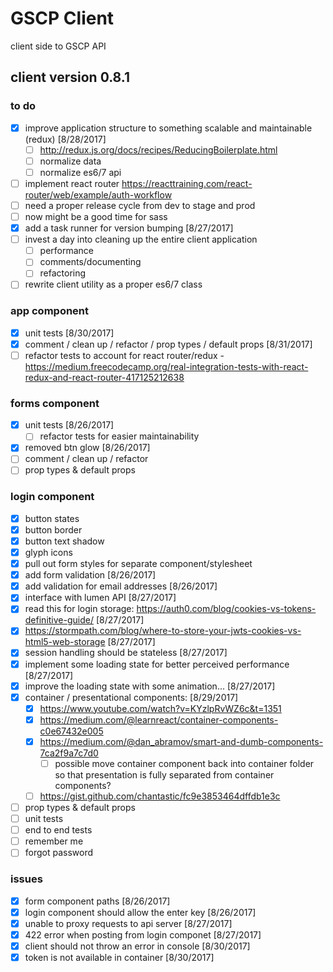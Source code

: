 # GSCP Client
client side to GSCP API

## client version 0.8.1

### to do
- [x] improve application structure to something scalable and maintainable (redux) [8/28/2017]
	- [ ] http://redux.js.org/docs/recipes/ReducingBoilerplate.html
	- [ ] normalize data
	- [ ] normalize es6/7 api
- [ ] implement react router https://reacttraining.com/react-router/web/example/auth-workflow
- [ ] need a proper release cycle from dev to stage and prod
- [ ] now might be a good time for sass
- [x] add a task runner for version bumping [8/27/2017]
- [ ] invest a day into cleaning up the entire client application
	- [ ] performance
	- [ ] comments/documenting
	- [ ] refactoring
- [ ] rewrite client utility as a proper es6/7 class

### app component
- [x] unit tests [8/30/2017]
- [x] comment / clean up / refactor / prop types / default props [8/31/2017]
- [ ] refactor tests to account for react router/redux - https://medium.freecodecamp.org/real-integration-tests-with-react-redux-and-react-router-417125212638

### forms component
- [x] unit tests [8/26/2017]
	- [ ] refactor tests for easier maintainability
- [x] removed btn glow [8/26/2017]
- [ ] comment / clean up / refactor
- [ ] prop types & default props

### login component
- [x] button states
- [x] button border
- [x] button text shadow
- [x] glyph icons
- [x] pull out form styles for separate component/stylesheet
- [x] add form validation [8/26/2017]
- [x] add validation for email addresses [8/26/2017]
- [x] interface with lumen API [8/27/2017]
- [x] read this for login storage: https://auth0.com/blog/cookies-vs-tokens-definitive-guide/ [8/27/2017]
- [x] https://stormpath.com/blog/where-to-store-your-jwts-cookies-vs-html5-web-storage [8/27/2017]
- [x] session handling should be stateless [8/27/2017]
- [x] implement some loading state for better perceived performance [8/27/2017]
- [x] improve the loading state with some animation... [8/27/2017]
- [x] container / presentational components: [8/29/2017]
    - [x] https://www.youtube.com/watch?v=KYzlpRvWZ6c&t=1351
    - [x] https://medium.com/@learnreact/container-components-c0e67432e005
    - [x] https://medium.com/@dan_abramov/smart-and-dumb-components-7ca2f9a7c7d0
        - [ ] possible move container component back into container folder so that presentation is fully separated from container components?
    - [ ] https://gist.github.com/chantastic/fc9e3853464dffdb1e3c
- [ ] prop types & default props
- [ ] unit tests
- [ ] end to end tests
- [ ] remember me
- [ ] forgot password

### issues
- [x] form component paths [8/26/2017]
- [x] login component should allow the enter key [8/26/2017]
- [x] unable to proxy requests to api server [8/27/2017]
- [x] 422 error when posting from login componet [8/27/2017]
- [x] client should not throw an error in console [8/30/2017]
- [x] token is not available in container [8/30/2017]
